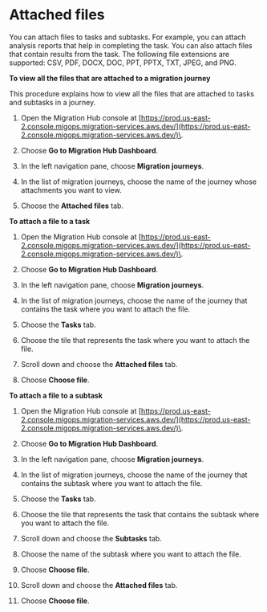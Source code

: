 # Attached files<a name="attached-files"></a>

You can attach files to tasks and subtasks\. For example, you can attach analysis reports that help in completing the task\. You can also attach files that contain results from the task\. The following file extensions are supported: CSV, PDF, DOCX, DOC, PPT, PPTX, TXT, JPEG, and PNG\. 

**To view all the files that are attached to a migration journey**

This procedure explains how to view all the files that are attached to tasks and subtasks in a journey\.

1. Open the Migration Hub console at [https://prod.us-east-2.console.migops.migration-services.aws.dev/](https://prod.us-east-2.console.migops.migration-services.aws.dev/)\.

1. Choose **Go to Migration Hub Dashboard**\.

1. In the left navigation pane, choose **Migration journeys**\.

1. In the list of migration journeys, choose the name of the journey whose attachments you want to view\.

1. Choose the **Attached files** tab\.

**To attach a file to a task**

1. Open the Migration Hub console at [https://prod.us-east-2.console.migops.migration-services.aws.dev/](https://prod.us-east-2.console.migops.migration-services.aws.dev/)\.

1. Choose **Go to Migration Hub Dashboard**\.

1. In the left navigation pane, choose **Migration journeys**\.

1. In the list of migration journeys, choose the name of the journey that contains the task where you want to attach the file\.

1. Choose the **Tasks** tab\.

1. Choose the tile that represents the task where you want to attach the file\.

1. Scroll down and choose the **Attached files** tab\.

1. Choose **Choose file**\.

**To attach a file to a subtask**

1. Open the Migration Hub console at [https://prod.us-east-2.console.migops.migration-services.aws.dev/](https://prod.us-east-2.console.migops.migration-services.aws.dev/)\.

1. Choose **Go to Migration Hub Dashboard**\.

1. In the left navigation pane, choose **Migration journeys**\.

1. In the list of migration journeys, choose the name of the journey that contains the subtask where you want to attach the file\.

1. Choose the **Tasks** tab\.

1. Choose the tile that represents the task that contains the subtask where you want to attach the file\.

1. Scroll down and choose the **Subtasks** tab\.

1. Choose the name of the subtask where you want to attach the file\.

1. Choose **Choose file**\.

1. Scroll down and choose the **Attached files** tab\.

1. Choose **Choose file**\.